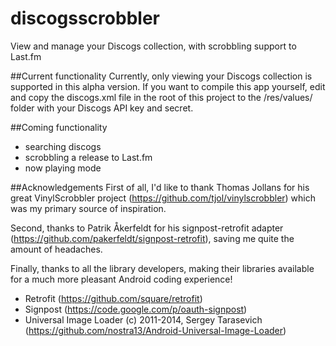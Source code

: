 discogsscrobbler
================

View and manage your Discogs collection, with scrobbling support to Last.fm

##Current functionality
Currently, only viewing your Discogs collection is supported in this alpha version.
If you want to compile this app yourself, edit and copy the discogs.xml file in the root of this project to the /res/values/ folder with your Discogs API key and secret.

##Coming functionality
- searching discogs
- scrobbling a release to Last.fm
- now playing mode

##Acknowledgements
First of all, I'd like to thank Thomas Jollans for his great VinylScrobbler project (https://github.com/tjol/vinylscrobbler) which was my primary source of inspiration.

Second, thanks to Patrik Åkerfeldt for his signpost-retrofit adapter (https://github.com/pakerfeldt/signpost-retrofit), saving me quite the amount of headaches.

Finally, thanks to all the library developers, making their libraries available for a much more pleasant Android coding experience!
- Retrofit (https://github.com/square/retrofit)
- Signpost (https://code.google.com/p/oauth-signpost)
- Universal Image Loader (c) 2011-2014, Sergey Tarasevich (https://github.com/nostra13/Android-Universal-Image-Loader)